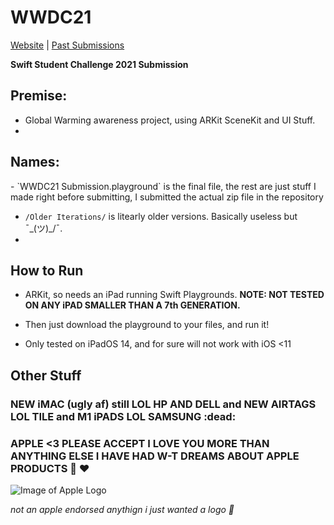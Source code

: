 <p style="text-align: center;">

# WWDC21

[Website](https://developer.apple.com/wwdc21/swift-student-challenge/) | [Past Submissions](https://wwdc.github.io/2019/)

**Swift Student Challenge 2021 Submission**


</p>

<p style="text-align: center;">
  
## Premise:

</p>

- Global Warming awareness project, using ARKit SceneKit and UI Stuff.
- 
<p style="text-align: center;">
  
## Names:

</p>
- `WWDC21 Submission.playground` is the final file, the rest are just stuff I made right before submitting, I submitted the actual zip file in the repository

- `/Older Iterations/` is litearly older versions. Basically useless but ¯\_(ツ)_/¯.
- 
<p style="text-align: center;">
  
## How to Run

</p>

- ARKit, so needs an iPad running Swift Playgrounds. **NOTE: NOT TESTED ON ANY iPAD SMALLER THAN A 7th GENERATION.**

- Then just download the playground to your files, and run it!

- Only tested on iPadOS 14, and for sure will not work with iOS <11

<p style="text-align: center;">
  
## Other Stuff

</p>


### NEW iMAC (ugly af) still LOL HP AND DELL and NEW AIRTAGS LOL TILE and M1 iPADS LOL SAMSUNG :dead:
### APPLE <3 PLEASE ACCEPT I LOVE YOU MORE THAN ANYTHING ELSE I HAVE HAD W-T DREAMS ABOUT APPLE PRODUCTS 🥺 ❤️

![Image of Apple Logo](https://download.logo.wine/logo/Swift_(programming_language)/Swift_(programming_language)-Logo.wine.png)

*not an apple endorsed anythign i just wanted a logo 🥺*
